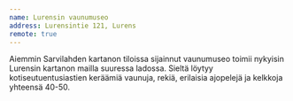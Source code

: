 ```yaml
---
name: Lurensin vaunumuseo
address: Lurensintie 121, Lurens
remote: true
---
```

Aiemmin Sarvilahden kartanon tiloissa sijainnut vaunumuseo toimii nykyisin Lurensin kartanon mailla suuressa ladossa. Sieltä löytyy kotiseutuentusiastien keräämiä vaunuja, rekiä, erilaisia ajopelejä ja kelkkoja yhteensä 40-50.